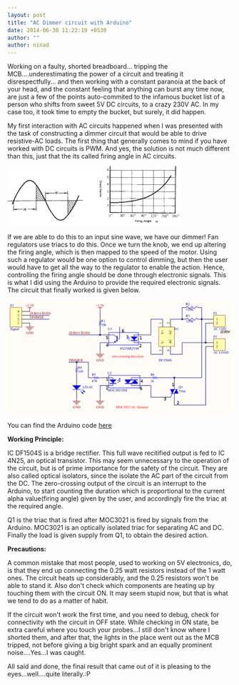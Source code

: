 ```yaml
---
layout: post
title: "AC Dimmer circuit with Arduino"
date: 2014-06-30 11:22:19 +0530
author: ""
author: ninad
---
```


Working on a faulty, shorted breadboard... tripping the MCB....underestimating the power of a circuit and treating it disrespectfully... and then working with a constant paranoia at the back of your head, and the constant feeling that anything can burst any time now, are just a few of the points auto-commited to the infamous bucket list of a person who shifts from sweet 5V DC circuits, to a crazy 230V AC. In my case too, it took time to empty the bucket, but surely, it did happen.

My first interaction with AC circuits happened when I was presented with the task of constructing a dimmer circuit that would be able to drive resistive-AC loads. The first thing that generally comes to mind if you have worked with DC circuits is PWM. And yes, the solution is not much different than this, just that the its called firing angle in AC circuits.

![Alt](https://raw.githubusercontent.com/RevealingHourCreations/revealinghourcreations.github.io/master/assets/dimmer.png "firing_angle")

If we are able to do this to an input sine wave, we have our dimmer! Fan regulators use triacs to do this. Once we turn the knob, we end up altering the firing angle, which is then mapped to the speed of the motor. Using such a regulator would be one option to control dimming, but then the user would have to get all the way to the regulator to enable the action. Hence, controlling the firing angle should be done through electronic signals. This is what I did using the Arduino to provide the required electronic signals. The circuit that finally worked is given below.

![Alt](https://raw.githubusercontent.com/RevealingHourCreations/revealinghourcreations.github.io/master/assets/dimmer_numbered.png "firing_angle")

You can find the Arduino code [here](https://raw.githubusercontent.com/RevealingHourCreations/revealinghourcreations.github.io/master/assets/ac_light_dimmer.ino)

**Working Principle:**

IC DF1504S is a bridge rectifier. This full wave recitified output is fed to IC 4N25, an optical transistor. This may seem unnecessary to the operation of the circuit, but is of prime importance for the safety of the circuit. They are also called optical isolators, since the isolate the AC part of the circuit from the DC. The zero-crossing output of the circuit is an interrupt to the Arduino, to start counting the duration which is proportional to the current alpha value(firing angle) given by the user, and accordingly fire the triac at the required angle.

Q1 is the triac that is fired after MOC3021 is fired by signals from the Arduino. MOC3021 is an optically isolated triac for separating AC and DC. Finally the load is given supply from Q1, to obtain the desired action.

**Precautions:**

A common mistake that most people, used to working on 5V electronics, do, is that they end up connecting the 0.25 watt resistors instead of the 1 watt ones. The circuit heats up considerably, and the 0.25 resistors won't be able to stand it. Also don't check which components are heating up by touching them with the circuit ON. It may seem stupid now, but that is what we tend to do as a matter of habit.

If the circuit won't work the first time, and you need to debug, check for connectivity wth the circuit in OFF state. While checking in ON state, be extra careful where you touch your probes...I still don't know where I shorted them, and after that, the lights in the place went out as the MCB tripped, not before giving a big bright spark and an equally prominent noise....Yes...I was caught.

All said and done, the final result that came out of it is pleasing to the eyes...well....quite literally.:P
